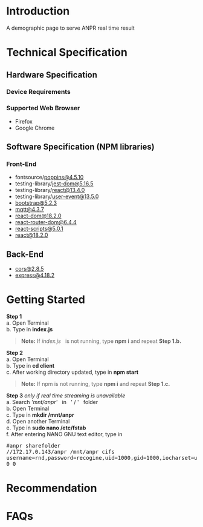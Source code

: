 # Introduction
A demographic page to serve ANPR real time result

# Technical Specification
## Hardware Specification
### Device Requirements
### Supported Web Browser
- Firefox
- Google Chrome

## Software Specification (NPM libraries)
### Front-End
- fontsource/poppins@4.5.10
- testing-library/jest-dom@5.16.5
- testing-library/react@13.4.0
- testing-library/user-event@13.5.0
- bootstrap@5.2.3
- mqtt@4.3.7
- react-dom@18.2.0
- react-router-dom@6.4.4
- react-scripts@5.0.1
- react@18.2.0
<!-- - web-vitals@2.1.4 -->
<!-- - opencv-react@0.0.5 -->

## Back-End
- cors@2.8.5
- express@4.18.2

# Getting Started

**Step 1**   
a. Open Terminal   
b. Type in **index.js**
> **Note:** If *index.js* &nbsp; is not running, type  **npm i**  and repeat **Step 1.b.**

**Step 2**   
a. Open Terminal   
b. Type in **cd client**   
c. After working directory updated, type in **npm start**
> **Note:** If npm is not running, type  **npm i**  and repeat **Step 1.c.**

**Step 3**
*only if real time streaming is unavailable*  
a. Search *'mnt/anpr'* &nbsp; in &nbsp; ' / '&nbsp; &nbsp;folder  
b. Open Terminal   
c. Type in **mkdir /mnt/anpr**   
d. Open another Terminal   
e. Type in **sudo nano /etc/fstab**  
f. After entering NANO GNU text editor, type in <pre>#anpr sharefolder
//172.17.0.143/anpr  /mnt/anpr  cifs  username=rnd,password=recogine,uid=1000,gid=1000,iocharset=utf8,x-systemd.mount-timeout=10,x-systemd.device-timeout=10  0  0</pre>

# Recommendation
# FAQs
